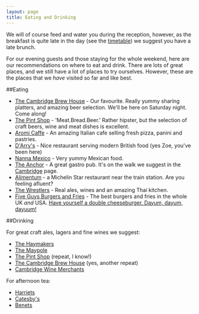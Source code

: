 ```yaml
---
layout: page
title: Eating and Drinking
---
```


We will of course feed and water you during the reception, however, as the breakfast is quite late in the day (see the [timetable](\weekend.html)) we suggest you have a late brunch.

For our evening guests and those staying for the whole weekend, here are our recommendations on where to eat and drink. There are lots of great places, and we still have a lot of places to try ourselves. However, these are the places that we *have* visited so far and like best.


##Eating

* [The Cambridge Brew House](http://www.thecambridgebrewhouse.com/) - Our favourite. Really yummy sharing platters, and amazing beer selection. We'll be here on Saturday night. Come along!
* [The Pint Shop](http://pintshop.co.uk/) - 'Meat.Bread.Beer.' Rather hipster, but the selection of craft beers, wine and meat dishes is excellent.
* [Aromi Caffe](http://www.aromi.co.uk/) - An amazing Italian cafe selling fresh pizza, panini and pastries.
* [D'Arry's](http://www.darrys.co.uk/) - Nice restaurant serving modern British food (yes Zoe, you've been here)
* [Nanna Mexico](http://www.nannamexico.com/) - Very yummy Mexican food.
* [The Anchor](http://www.metropolitanpubcompany.com/our-pubs/the-anchor/) - A great gastro pub. It's on the walk we suggest in the [Cambridge](\cambridge.html) page.
* [Alimentum](http://www.restaurantalimentum.co.uk/) - a Michelin Star restaurant near the train station. Are you feeling afluent?
* [The Wrestlers](http://www.thewrestlerscambridge.co.uk/) - Real ales, wines and an amazing Thai kitchen.
* [Five Guys Burgers and Fries](https://www.fiveguys.co.uk/) - The best burgers and fries in the whole UK *and* USA. [Have yourself a double cheeseburger. Dayum, dayum, dayuum!](https://www.youtube.com/watch?v=DcJFdCmN98s)

##Drinking

For great craft ales, lagers and fine wines we suggest:

* [The Haymakers](https://www.google.co.uk/maps/place/Haymakers,+High+St,+Cambridge+CB4+1GX/@52.2174515,0.1394346,17z/data=!3m1!4b1!4m2!3m1!1s0x47d870f41ced61f7:0xbca482057047d74d)
* [The Maypole](http://www.maypolefreehouse.co.uk/Welcome.html)
* [The Pint Shop](http://pintshop.co.uk/) (repeat, I know!)
* [The Cambridge Brew House](http://www.thecambridgebrewhouse.com/) (yes, another repeat)
* [Cambridge Wine Merchants](http://www.cambridgewine.com/)

For afternoon tea:

* [Harriets](http://harrietscafetearooms.co.uk)
* [Catesby's](http://catesbys.co.uk/)
* [Benets](https://www.facebook.com/pages/Benets/158104771177)
